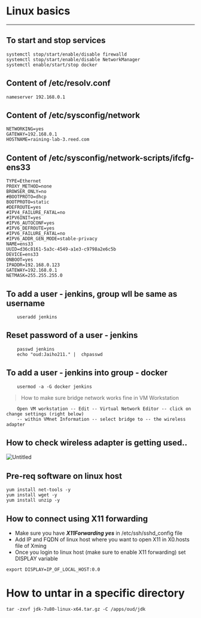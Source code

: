 # Linux basics
***

## To start and stop services
    systemctl stop/start/enable/disable firewalld
    systemctl stop/start/enable/disable NetworkManager
    systemctl enable/start/stop docker

## Content of /etc/resolv.conf
    nameserver 192.168.0.1
    
## Content of /etc/sysconfig/network
```
NETWORKING=yes
GATEWAY=192.168.0.1
HOSTNAME=raining-lab-3.reed.com
```

## Content of /etc/sysconfig/network-scripts/ifcfg-ens33
```
TYPE=Ethernet
PROXY_METHOD=none
BROWSER_ONLY=no
#BOOTPROTO=dhcp
BOOTPROTO=static
#DEFROUTE=yes
#IPV4_FAILURE_FATAL=no
#IPV6INIT=yes
#IPV6_AUTOCONF=yes
#IPV6_DEFROUTE=yes
#IPV6_FAILURE_FATAL=no
#IPV6_ADDR_GEN_MODE=stable-privacy
NAME=ens33
UUID=d36c8161-5a3c-4549-a1e3-c9798a2e6c5b
DEVICE=ens33
ONBOOT=yes
IPADDR=192.168.0.123
GATEWAY=192.168.0.1
NETMASK=255.255.255.0
```

## To add a user - jenkins, group wll be same as username
        useradd jenkins 

## Reset password of a user - jenkins
        passwd jenkins
        echo "oud:Jaiho211." |  chpasswd
        
## To add a user - jenkins into group - docker
        usermod -a -G docker jenkins

> How to make sure bridge network works fine in VM Workstation

        Open VM workstation -- Edit -- Virtual Network Editor -- click on change settings (right below)
        -- within VMnet Information -- select bridge to -- the wireless adapter
        
## How to check wireless adapter is getting used..

        
![Untitled](https://user-images.githubusercontent.com/63675131/165819921-a6286cc4-fd1e-4ca5-9266-e0e42bc47c17.png)

## Pre-req software on linux host

```
yum install net-tools -y
yum install wget -y
yum install unzip -y
```
## How to connect using X11 forwarding 

* Make sure you have ***X11Forwarding yes*** in /etc/ssh/sshd_config file
* Add IP and FQDN of linux host where you want to open X11 in X0.hosts file of Xming
* Once you login to linux host (make sure to enable X11 forwarding) set DISPLAY variable 
```
export DISPLAY=IP_OF_LOCAL_HOST:0.0
```
# How to untar in a specific directory

```
tar -zxvf jdk-7u80-linux-x64.tar.gz -C /apps/oud/jdk
```


